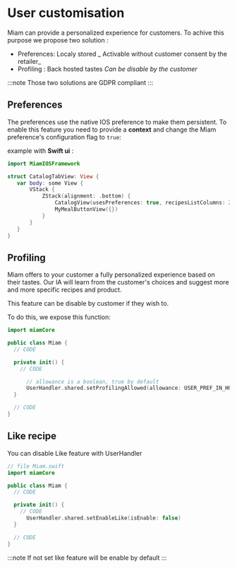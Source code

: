 # User customisation

Miam can provide a personalized experience for customers. To achive this purpose we propose two
solution :

- Preferences: Localy stored _ Activable without customer consent by the retailer_
- Profiling : Back hosted tastes _Can be disable by the customer_

:::note
Those two solutions are GDPR compliant
:::

## Preferences

The preferences use the native IOS preference to make them persistent. To enable this feature
you need to provide a **context** and change the Miam preference's configuration flag to `true`:

example with **Swift ui** :

 ```swift
import MiamIOSFramework

struct CatalogTabView: View {
    var body: some View {
        VStack {
            ZStack(alignment: .bottom) {
                CatalogView(usesPreferences: true, recipesListColumns: 2)
                MyMealButtonView({})
            }
        }
    }
}

 ```

## Profiling

Miam offers to your customer a fully personalized experience based on their tastes.
Our IA will learn from the customer's choices and suggest more and more specific recipes and
product.

This feature can be disable by customer if they wish to.

To do this, we expose this function:

```swift 
import miamCore

public class Miam {
  // CODE

  private init() {
    // CODE

      // allowance is a boolean, true by default
      UserHandler.shared.setProfilingAllowed(allowance: USER_PREF_IN_HOST_APP)
  }

  // CODE
}
```

## Like recipe

You can disable Like feature with UserHandler

```swift 
// file Miam.swift
import miamCore

public class Miam {
  // CODE

  private init() {
    // CODE
      UserHandler.shared.setEnableLike(isEnable: false)
  }

  // CODE
}

```

:::note
If not set like feature will be enable by default
:::

